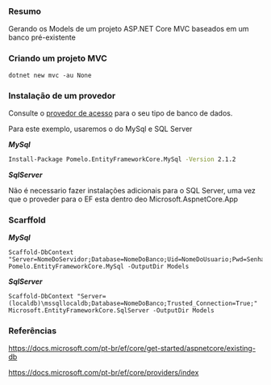 ### Resumo
Gerando os Models de um projeto ASP.NET Core MVC baseados em um banco pré-existente

### Criando um projeto MVC
```
dotnet new mvc -au None
```

### Instalação de um provedor
Consulte o [provedor de acesso] para o seu tipo de banco de dados. 

Para este exemplo, usaremos o do MySql e SQL Server

***MySql***
```sh
Install-Package Pomelo.EntityFrameworkCore.MySql -Version 2.1.2
```
***SqlServer***

Não é necessario fazer instalações adicionais para o SQL Server, uma vez que o proveder para o EF esta dentro deo Microsoft.AspnetCore.App

### Scarffold
***MySql***
```
Scaffold-DbContext "Server=NomeDoServidor;Database=NomeDoBanco;Uid=NomeDoUsuario;Pwd=SenhaDoUsuario;" Pomelo.EntityFrameworkCore.MySql -OutputDir Models

```

***SqlServer***
```
Scaffold-DbContext "Server=(localdb)\mssqllocaldb;Database=NomeDoBanco;Trusted_Connection=True;" Microsoft.EntityFrameworkCore.SqlServer -OutputDir Models
```

### Referências
https://docs.microsoft.com/pt-br/ef/core/get-started/aspnetcore/existing-db

https://docs.microsoft.com/pt-br/ef/core/providers/index


[provedor de acesso]: <https://docs.microsoft.com/pt-br/ef/core/providers/index>
 


